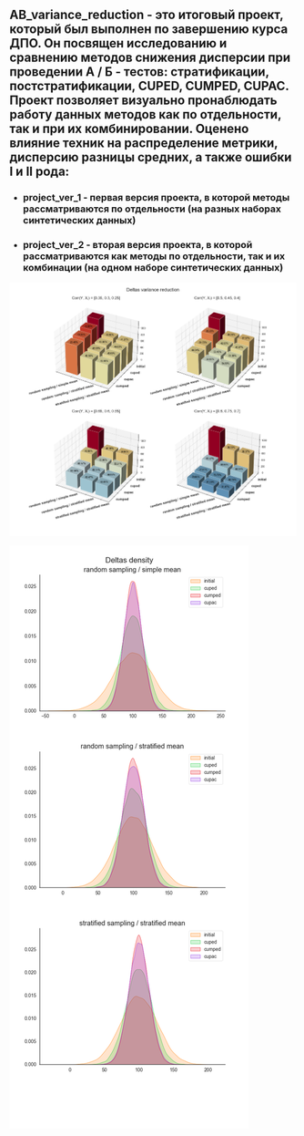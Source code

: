 ## AB_variance_reduction - это итоговый проект, который был выполнен по завершению курса ДПО. Он посвящен исследованию и сравнению методов снижения дисперсии при проведении А / Б - тестов: стратификации, постстратификации, CUPED, CUMPED, CUPAC. Проект позволяет визуально пронаблюдать работу данных методов как по отдельности, так и при их комбинировании. Оценено влияние техник на распределение метрики, дисперсию разницы средних, а также ошибки I и II рода:
* ### project_ver_1 - первая версия проекта, в которой методы рассматриваются по отдельности (на разных наборах синтетических данных)
* ### project_ver_2 - вторая версия проекта, в которой рассматриваются как методы по отдельности, так и их комбинации (на одном наборе синтетических данных)

![](https://raw.githubusercontent.com/maxzhrvl/projects/main/DS_course_HSE/AB_variance_reduction/readme_img/total_deltas_variance.png)

![](https://raw.githubusercontent.com/maxzhrvl/projects/main/DS_course_HSE/AB_variance_reduction/readme_img/deltas_density.png)
